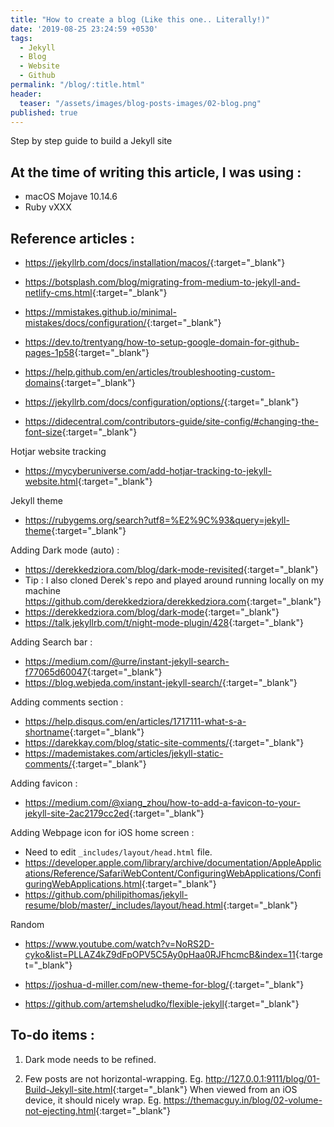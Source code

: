 ```yaml
---
title: "How to create a blog (Like this one.. Literally!)"
date: '2019-08-25 23:24:59 +0530'
tags:
  - Jekyll
  - Blog
  - Website
  - Github
permalink: "/blog/:title.html"
header:
  teaser: "/assets/images/blog-posts-images/02-blog.png"
published: true
---
```

Step by step guide to build a Jekyll site

## At the time of writing this article, I was using :

- macOS Mojave 10.14.6
- Ruby vXXX



## Reference articles :

- <https://jekyllrb.com/docs/installation/macos/>{:target="_blank"}
- <https://botsplash.com/blog/migrating-from-medium-to-jekyll-and-netlify-cms.html>{:target="_blank"}
- <https://mmistakes.github.io/minimal-mistakes/docs/configuration/>{:target="_blank"}
- <https://dev.to/trentyang/how-to-setup-google-domain-for-github-pages-1p58>{:target="_blank"}
- <https://help.github.com/en/articles/troubleshooting-custom-domains>{:target="_blank"}
- <https://jekyllrb.com/docs/configuration/options/>{:target="_blank"}

- <https://didecentral.com/contributors-guide/site-config/#changing-the-font-size>{:target="_blank"}


Hotjar website tracking
- <https://mycyberuniverse.com/add-hotjar-tracking-to-jekyll-website.html>{:target="_blank"}


Jekyll theme
- <https://rubygems.org/search?utf8=%E2%9C%93&query=jekyll-theme>{:target="_blank"}


Adding Dark mode (auto) :
- <https://derekkedziora.com/blog/dark-mode-revisited>{:target="_blank"}
- Tip : I also cloned Derek's repo and played around running locally on my machine <https://github.com/derekkedziora/derekkedziora.com>{:target="_blank"}
- <https://derekkedziora.com/blog/dark-mode>{:target="_blank"}
- <https://talk.jekyllrb.com/t/night-mode-plugin/428>{:target="_blank"}


Adding Search bar :
- <https://medium.com/@urre/instant-jekyll-search-f77065d60047>{:target="_blank"}
- <https://blog.webjeda.com/instant-jekyll-search/>{:target="_blank"}


Adding comments section :
- <https://help.disqus.com/en/articles/1717111-what-s-a-shortname>{:target="_blank"}
- <https://darekkay.com/blog/static-site-comments/>{:target="_blank"}
- <https://mademistakes.com/articles/jekyll-static-comments/>{:target="_blank"}


Adding favicon :
- <https://medium.com/@xiang_zhou/how-to-add-a-favicon-to-your-jekyll-site-2ac2179cc2ed>{:target="_blank"}


Adding Webpage icon for iOS home screen :
- Need to edit `_includes/layout/head.html` file.
- <https://developer.apple.com/library/archive/documentation/AppleApplications/Reference/SafariWebContent/ConfiguringWebApplications/ConfiguringWebApplications.html>{:target="_blank"}
- <https://github.com/philipithomas/jekyll-resume/blob/master/_includes/layout/head.html>{:target="_blank"}


Random
- <https://www.youtube.com/watch?v=NoRS2D-cyko&list=PLLAZ4kZ9dFpOPV5C5Ay0pHaa0RJFhcmcB&index=11>{:target="_blank"}

- <https://joshua-d-miller.com/new-theme-for-blog/>{:target="_blank"}
- <https://github.com/artemsheludko/flexible-jekyll>{:target="_blank"}




## To-do items :

1. Dark mode needs to be refined.

2. Few posts are not horizontal-wrapping. Eg. <http://127.0.0.1:9111/blog/01-Build-Jekyll-site.html>{:target="_blank"}
When viewed from an iOS device, it should nicely wrap. Eg. <https://themacguy.in/blog/02-volume-not-ejecting.html>{:target="_blank"}
